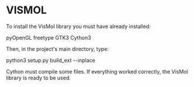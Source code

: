 # VISMOL

To install the VisMol library you must have already installed:


pyOpenGL
freetype
GTK3
Cython3


Then, in the project's main directory, type:


python3 setup.py build_ext --inplace


Cython must compile some files. If everything worked correctly, 
the VisMol library is ready to be used.
